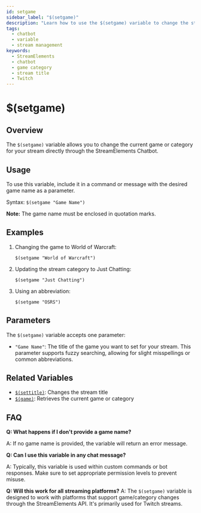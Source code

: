 ```yaml
---
id: setgame
sidebar_label: "$(setgame)"
description: "Learn how to use the $(setgame) variable to change the stream game in StreamElements Chatbot. Includes usage, examples, and parameters."
tags:
  - chatbot
  - variable
  - stream management
keywords:
  - StreamElements
  - chatbot
  - game category
  - stream title
  - Twitch
---
```


# $(setgame)

## Overview

The `$(setgame)` variable allows you to change the current game or category for your stream directly through the StreamElements Chatbot.

## Usage

To use this variable, include it in a command or message with the desired game name as a parameter.

Syntax: `$(setgame "Game Name")`

**Note:** The game name must be enclosed in quotation marks.

## Examples

1. Changing the game to World of Warcraft:
   ```
   $(setgame "World of Warcraft")
   ```

2. Updating the stream category to Just Chatting:
   ```
   $(setgame "Just Chatting")
   ```

3. Using an abbreviation:
   ```
   $(setgame "OSRS")
   ```

## Parameters

The `$(setgame)` variable accepts one parameter:

- `"Game Name"`: The title of the game you want to set for your stream. This parameter supports fuzzy searching, allowing for slight misspellings or common abbreviations.

## Related Variables

- [`$(settitle)`](settitle.md): Changes the stream title
- [`$(game)`](game.md): Retrieves the current game or category

## FAQ

**Q: What happens if I don't provide a game name?**

A: If no game name is provided, the variable will return an error message.

**Q: Can I use this variable in any chat message?**

A: Typically, this variable is used within custom commands or bot responses. Make sure to set appropriate permission levels to prevent misuse.

**Q: Will this work for all streaming platforms?**
A: The `$(setgame)` variable is designed to work with platforms that support game/category changes through the StreamElements API. It's primarily used for Twitch streams.
